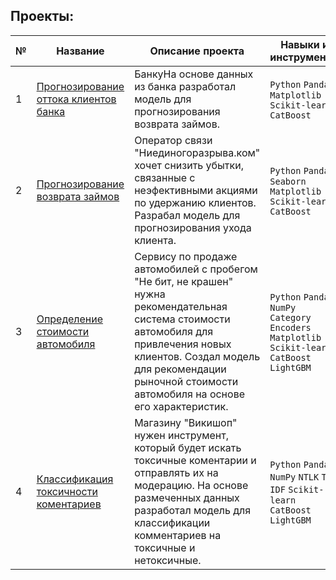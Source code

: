 ## Проекты:
| №| Название                                                          | Описание проекта                                                   | Навыки и инструменты           |  
|--|-------------------------------------------------------------------|------------------------------------------------------------------|-----------------------------------|
|1 |[Прогнозирование оттока клиентов банка]()| БанкуНа основе данных из банка разработал модель для прогнозирования возврата займов. |`Python` `Pandas` `Matplotlib` `Scikit-learn` `CatBoost` |
|2 |[Прогнозирование возврата займов]()| Оператор связи "Ниединогоразрыва.ком" хочет снизить убытки, связанные с неэфективными акциями по удержанию клиентов. Разрабал модель для прогнозирования ухода клиента. |`Python` `Pandas` `Seaborn` `Matplotlib` `Scikit-learn` `CatBoost` |
|3 |[Определение стоимости автомобиля]()| Сервису по продаже автомобилей с пробегом "Не бит, не крашен" нужна рекомендательная система стоимости автомобиля для привлечения новых клиентов. Создал модель для рекомендации рыночной стоимости автомобиля на основе его характеристик. |`Python` `Pandas` `NumPy` `Category Encoders` `Matplotlib` `Scikit-learn` `CatBoost` `LightGBM` |
|4 |[Классификация токсичности коментариев]()| Магазину "Викишоп" нужен инструмент, который будет искать токсичные коментарии и отправлять их на модерацию. На основе размеченных данных разработал модель для классификации комментариев на токсичные и нетоксичные. |`Python` `Pandas` `NumPy` `NTLK` `TF-IDF` `Scikit-learn` `CatBoost` `LightGBM` |
